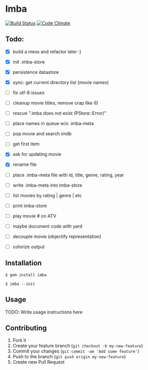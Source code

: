 # Imba

[![Build Status](https://travis-ci.org/DonSchado/imba.png?branch=master)](https://travis-ci.org/DonSchado/imba)
[![Code Climate](https://codeclimate.com/github/DonSchado/imba.png)](https://codeclimate.com/github/DonSchado/imba)

## Todo:

- [x] build a mess and refactor later :)
- [x] init .imba-store
- [x] persistence datastore
- [x] sync: get current directory list (movie names)
- [ ] fix utf-8 issues
- [ ] cleanup movie titles, remove crap like (I)
- [ ] rescue ".imba does not exist (PStore::Error)"
- [ ] place names in queue w/o .imba-meta
- [ ] pop movie and search imdb
- [ ] get first item
- [x] ask for updating movie
- [x] rename file
- [ ] place .imba-meta file with id, title, genre, rating, year
- [ ] write .imba-meta into imba-store
- [ ] list movies by rating | genre | etc
- [ ] print imba-store
- [ ] play movie # on ATV
- [ ] maybe document code with yard
- [ ] decouple movie (objectify representation)
- [ ] colorize output


## Installation

    $ gem install imba

    $ imba --init


## Usage

TODO: Write usage instructions here

## Contributing

1. Fork it
2. Create your feature branch (`git checkout -b my-new-feature`)
3. Commit your changes (`git commit -am 'Add some feature'`)
4. Push to the branch (`git push origin my-new-feature`)
5. Create new Pull Request

